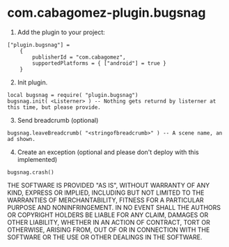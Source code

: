 # com.cabagomez-plugin.bugsnag

1. Add the plugin to your project:   
```
["plugin.bugsnag"] = 
    {
        publisherId = "com.cabagomez",
        supportedPlatforms = { ["android"] = true }
    }

```      
2. Init plugin.
```
local bugsnag = require( "plugin.bugsnag")
bugsnag.init( <Listerner> ) -- Nothing gets returnd by listerner at this time, but please provide.
```    
3. Send breadcrumb (optional)    
```
bugsnag.leaveBreadcrumb( "<stringofbreadcrumb>" ) -- A scene name, an ad shown.
```
4. Create an exception (optional and please don't deploy with this implemented)    
```
bugsnag.crash()

```


THE SOFTWARE IS PROVIDED "AS IS", WITHOUT WARRANTY OF ANY KIND, EXPRESS OR
IMPLIED, INCLUDING BUT NOT LIMITED TO THE WARRANTIES OF MERCHANTABILITY,
FITNESS FOR A PARTICULAR PURPOSE AND NONINFRINGEMENT. IN NO EVENT SHALL THE
AUTHORS OR COPYRIGHT HOLDERS BE LIABLE FOR ANY CLAIM, DAMAGES OR OTHER
LIABILITY, WHETHER IN AN ACTION OF CONTRACT, TORT OR OTHERWISE, ARISING FROM,
OUT OF OR IN CONNECTION WITH THE SOFTWARE OR THE USE OR OTHER DEALINGS IN THE
SOFTWARE.